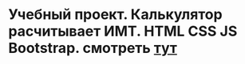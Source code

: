 # Учебный проект. Калькулятор расчитывает ИМТ. HTML CSS JS Bootstrap. смотреть <a href="https://genalll.github.io/imt/">тут</a>

